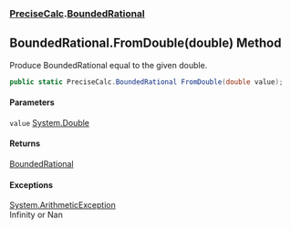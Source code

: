 ### [PreciseCalc](PreciseCalc.md 'PreciseCalc').[BoundedRational](PreciseCalc.BoundedRational.md 'PreciseCalc.BoundedRational')

## BoundedRational.FromDouble(double) Method

Produce BoundedRational equal to the given double.

```csharp
public static PreciseCalc.BoundedRational FromDouble(double value);
```
#### Parameters

<a name='PreciseCalc.BoundedRational.FromDouble(double).value'></a>

`value` [System.Double](https://docs.microsoft.com/en-us/dotnet/api/System.Double 'System.Double')

#### Returns
[BoundedRational](PreciseCalc.BoundedRational.md 'PreciseCalc.BoundedRational')

#### Exceptions

[System.ArithmeticException](https://docs.microsoft.com/en-us/dotnet/api/System.ArithmeticException 'System.ArithmeticException')  
Infinity or Nan